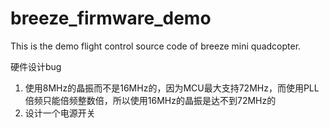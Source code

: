 # breeze_firmware_demo

This is the demo flight control source code of breeze mini quadcopter.

硬件设计bug
1. 使用8MHz的晶振而不是16MHz的，因为MCU最大支持72MHz，而使用PLL倍频只能倍频整数倍，所以使用16MHz的晶振是达不到72MHz的
2. 设计一个电源开关
